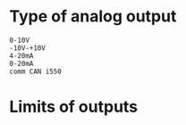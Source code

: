 # Type of analog output

    0-10V
    -10V-+10V
    4-20mA
    0-20mA
    comm CAN i550

# Limits of outputs

    

